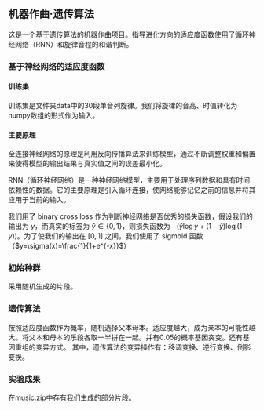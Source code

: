## 机器作曲·遗传算法
这是一个基于遗传算法的机器作曲项目。指导进化方向的适应度函数使用了循环神经网络（RNN）和旋律音程的和谐判断。
### 基于神经网络的适应度函数
#### 训练集
训练集是文件夹data中的30段单音列旋律。我们将旋律的音高、时值转化为numpy数组的形式作为输入。
#### 主要原理
全连接神经网络的原理是利用反向传播算法来训练模型，通过不断调整权重和偏置来使得模型的输出结果与真实值之间的误差最小化。

RNN（循环神经网络）是一种神经网络模型，主要用于处理序列数据和具有时间依赖性的数据。它的主要原理是引入循环连接，使网络能够记忆之前的信息并将其应用于当前的输入。

我们用了 binary cross loss 作为判断神经网络是否优秀的损失函数，假设我们的输出为 $y$，而真实的标签为 $\hat y\in \{0,1\}$，则损失函数为 $-(\hat y\log y+(1-\hat y)\log (1-y))$。为了使我们的输出在 $[0,1]$ 之间，我们使用了 sigmoid 函数（$y=\sigma(x)=\frac{1}{1+e^{-x}}$）

### 初始种群
采用随机生成的片段。
### 遗传算法
按照适应度函数作为概率，随机选择父本母本。适应度越大，成为亲本的可能性越大。将父本和母本的乐段各取一半拼在一起。并有$0.05$的概率基因突变。还有基因重组的变异方式。
其中，遗传算法的变异操作有：移调变换、逆行变换、倒影变换。
### 实验成果
在music.zip中存有我们生成的部分片段。